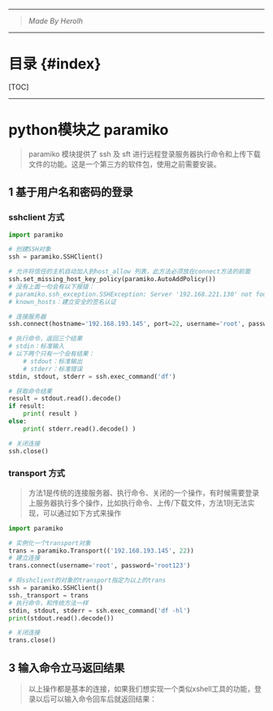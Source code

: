----------------------------------------------
> *Made By Herolh*
----------------------------------------------

# 目录 {#index}
[TOC]











--------------------------------------------

# python模块之 paramiko

> paramiko 模块提供了 ssh 及 sft 进行远程登录服务器执行命令和上传下载文件的功能。这是一个第三方的软件包，使用之前需要安装。 



## 1 基于用户名和密码的登录

### sshclient 方式

```python
import paramiko

# 创建SSH对象
ssh = paramiko.SSHClient()

# 允许将信任的主机自动加入到host_allow 列表，此方法必须放在connect方法的前面
ssh.set_missing_host_key_policy(paramiko.AutoAddPolicy())
# 没有上面一句会有以下报错：
# paramiko.ssh_exception.SSHException: Server '192.168.221.130' not found in known_hosts
# known_hosts：建立安全的签名认证

# 连接服务器
ssh.connect(hostname='192.168.193.145', port=22, username='root', password='root123')

# 执行命令，返回三个结果
# stdin：标准输入
# 以下两个只有一个会有结果：
	# stdout：标准输出
	# stderr：标准错误
stdin, stdout, stderr = ssh.exec_command('df')

# 获取命令结果
result = stdout.read().decode()
if result:
    print( result )
else:
    print( stderr.read().decode() )

# 关闭连接
ssh.close()
```



###  **transport 方式**

> 方法1是传统的连接服务器、执行命令、关闭的一个操作，有时候需要登录上服务器执行多个操作，比如执行命令、上传/下载文件，方法1则无法实现，可以通过如下方式来操作

```python
import paramiko

# 实例化一个transport对象
trans = paramiko.Transport(('192.168.193.145', 22))
# 建立连接
trans.connect(username='root', password='root123')

# 将sshclient的对象的transport指定为以上的trans
ssh = paramiko.SSHClient()
ssh._transport = trans
# 执行命令，和传统方法一样
stdin, stdout, stderr = ssh.exec_command('df -hl')
print(stdout.read().decode())

# 关闭连接
trans.close()
```





## **3 输入命令立马返回结果** 

>  以上操作都是基本的连接，如果我们想实现一个类似xshell工具的功能，登录以后可以输入命令回车后就返回结果：

```python

```























































































































